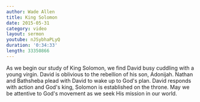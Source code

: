 ```yaml
---
author: Wade Allen
title: King Solomon
date: 2015-05-31
category: video
layout: sermon
youtube: nJSybhaPLyQ
duration: '0:34:33'
length: 33350866
---
```


As we begin our study of King Solomon, we find David busy cuddling with a young virgin. David is oblivious to the rebellion of his son, Adonijah. Nathan and Bathsheba plead with David to wake up to God's plan. David responds with action and God's king, Solomon is established on the throne. May we be attentive to God's movement as we seek His mission in our world. 
